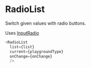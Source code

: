 # RadioList

Switch given values with radio buttons.

Uses [InputRadio](#inputradio)

```js static
<RadioList
  list={list}
  current={playgroundType}
  onChange={onChange}
  />
```
